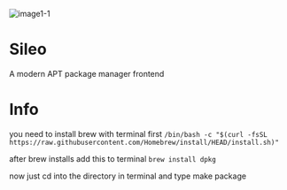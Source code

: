 
![image1-1](https://github.com/pwnd2e/Sileo/assets/104146035/52cb06c6-284d-49ad-9f57-791503c45265)




# Sileo


A modern APT package manager frontend

# Info


you need to install brew with terminal first `/bin/bash -c "$(curl -fsSL https://raw.githubusercontent.com/Homebrew/install/HEAD/install.sh)"`

after brew installs add this to terminal
`brew install dpkg`

now just cd into the directory in terminal and type make package 
